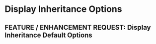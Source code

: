 # Display Inheritance Options

## FEATURE / ENHANCEMENT REQUEST: Display Inheritance Default Options

